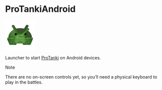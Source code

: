 # ProTankiAndroid

![Logo](icons/icon_96.png)

Launcher to start [ProTanki](http://pro-tanki.com) on Android devices.

> [!NOTE]  
> There are no on-screen controls yet, so you’ll need a physical keyboard to play in the battles.
